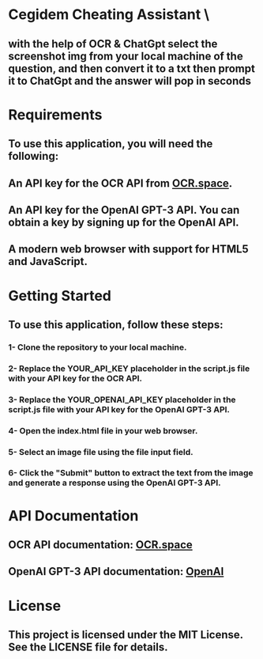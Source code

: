 # Cegidem Cheating Assistant \
## with the help of OCR & ChatGpt select the screenshot img from your local machine of the question, and then convert it to a txt then prompt it to ChatGpt and the answer will pop in seconds

# Requirements
## To use this application, you will need the following:

## An API key for the OCR API from [OCR.space](https://ocr.space/ocrapi).
## An API key for the OpenAI GPT-3 API. You can obtain a key by signing up for the OpenAI API.
## A modern web browser with support for HTML5 and JavaScript.

# Getting Started
## To use this application, follow these steps:

### 1- Clone the repository to your local machine.
### 2- Replace the YOUR_API_KEY placeholder in the script.js file with your API key for the OCR API.
### 3- Replace the YOUR_OPENAI_API_KEY placeholder in the script.js file with your API key for the OpenAI GPT-3 API.
### 4- Open the index.html file in your web browser.
### 5- Select an image file using the file input field.
### 6- Click the "Submit" button to extract the text from the image and generate a response using the OpenAI GPT-3 API.

# API Documentation
## OCR API documentation: [OCR.space](https://ocr.space/ocrapi)
## OpenAI GPT-3 API documentation: [OpenAI](https://beta.openai.com/docs/api-reference/introduction)

# License
## This project is licensed under the MIT License. See the LICENSE file for details.